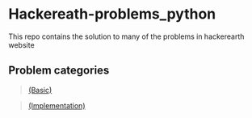 # Hackereath-problems_python
This repo contains the solution to many of the problems in hackerearth website

## Problem categories
> [(Basic)](https://github.com/Shashankhs17/Hackerearth-problems_python/blob/master/Basic/)

> [(Implementation)](https://github.com/Shashankhs17/Hackerearth-problems_python/blob/master/Implementation/)
